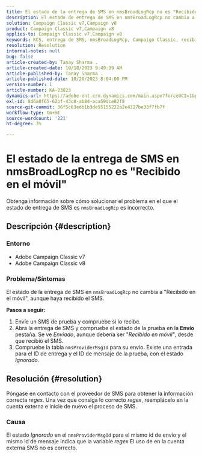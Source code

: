 ```yaml
---
title: El estado de la entrega de SMS en nmsBroadLogRcp no es "Recibido en el móvil"
description: El estado de entrega de SMS en nmsBroadLogRcp no cambia a "Recibido en el móvil", aunque el usuario haya recibido el SMS.
solution: Campaign Classic v7,Campaign v8
product: Campaign Classic v7,Campaign v8
applies-to: Campaign Classic v7,Campaign v8
keywords: KCS, entrega de SMS, nmsBroadLogRcp, Campaign Classic, recibido en el móvil
resolution: Resolution
internal-notes: null
bug: false
article-created-by: Tanay Sharma .
article-created-date: 10/18/2023 9:49:39 AM
article-published-by: Tanay Sharma .
article-published-date: 10/20/2023 8:04:00 PM
version-number: 1
article-number: KA-23023
dynamics-url: https://adobe-ent.crm.dynamics.com/main.aspx?forceUCI=1&pagetype=entityrecord&etn=knowledgearticle&id=6764ffa4-9b6d-ee11-8df0-6045bd0061cb
exl-id: 8d6a8f65-62bf-43c8-ab84-aca59dce82f8
source-git-commit: 36f5c63edb1b3de55155222a2e4327be33f7fb7f
workflow-type: tm+mt
source-wordcount: '221'
ht-degree: 3%

---
```


# El estado de la entrega de SMS en nmsBroadLogRcp no es &quot;Recibido en el móvil&quot;


Obtenga información sobre cómo solucionar el problema en el que el estado de entrega de SMS es `nmsBroadLogRcp` es incorrecto.

## Descripción {#description}


### Entorno

- Adobe Campaign Classic v7
- Adobe Campaign Classic v8


### Problema/Síntomas

El estado de la entrega de SMS en `nmsBroadLogRcp` no cambia a &quot;Recibido en el móvil&quot;, aunque haya recibido el SMS.

<b>Pasos a seguir:</b>

1. Envíe un SMS de prueba y compruebe si lo recibe.
2. Abra la entrega de SMS y compruebe el estado de la prueba en la <b>Envío</b> pestaña. Se ve *Enviado*, aunque debería ser &quot;*Recibido en móvil&quot;*, desde que recibió el SMS.
3. Compruebe la tabla `nmsProviderMsgId` para su envío. Existe una entrada para el ID de entrega y el ID de mensaje de la prueba, con el estado *Ignorado*.



## Resolución {#resolution}


Póngase en contacto con el proveedor de SMS para obtener la información correcta *regex*. Una vez que consiga lo correcto *regex*, reemplácelo en la cuenta externa e inicie de nuevo el proceso de SMS.

### Causa

El estado *Ignorado* en el `nmsProviderMsgId` para el mismo id de envío y el mismo id de mensaje indica que la variable *regex* El uso de en la cuenta externa SMS no es correcto.
